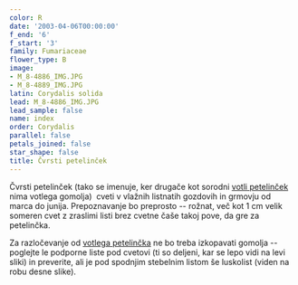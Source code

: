 ```yaml
---
color: R
date: '2003-04-06T00:00:00'
f_end: '6'
f_start: '3'
family: Fumariaceae
flower_type: B
image:
- M_8-4886_IMG.JPG
- M_8-4889_IMG.JPG
latin: Corydalis solida
lead: M_8-4886_IMG.JPG
lead_sample: false
name: index
order: Corydalis
parallel: false
petals_joined: false
star_shape: false
title: Čvrsti petelinček
---
```

Čvrsti petelinček (tako se imenuje, ker drugače kot sorodni [votli petelinček](../CorydalisCava(VotliPetelincek)/si_CorydalisCava(VotliPetelincek).asp) nima votlega gomolja)  cveti v vlažnih listnatih gozdovih in grmovju od marca do junija. Prepoznavanje bo preprosto -- rožnat, več kot 1 cm velik someren cvet z zraslimi listi brez cvetne čaše takoj pove, da gre za petelinčka.

Za razločevanje od [votlega petelinčka](../CorydalisCava(VotliPetelincek)/si_CorydalisCava(VotliPetelincek).asp) ne bo treba izkopavati gomolja -- poglejte le podporne liste pod cvetovi (ti so deljeni, kar se lepo vidi na levi sliki) in preverite, ali je pod spodnjim stebelnim listom še luskolist (viden na robu desne slike).

